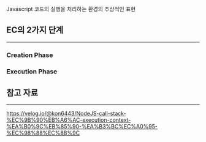Javascript 코드의 실행을 처리하는 환경의 추상적인 표현

## EC의 2가지 단계
---
### Creation Phase

### Execution Phase

## 참고 자료
---
https://velog.io/@kon6443/NodeJS-call-stack-%EC%9B%90%EB%A6%AC-execution-context-%EA%B0%9C%EB%85%90-%EA%B3%BC%EC%A0%95-%EC%98%88%EC%8B%9C